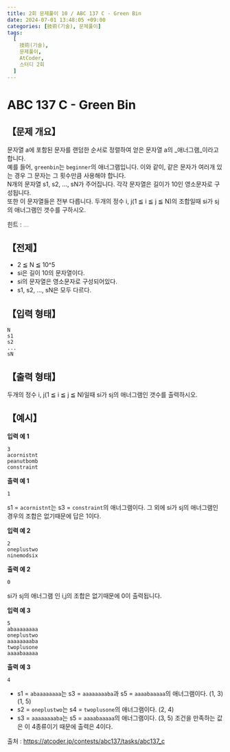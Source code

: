 ```yaml
---
title: 2회 문제풀이 10 / ABC 137 C - Green Bin
date: 2024-07-01 13:48:05 +09:00
categories: [技術(기술), 문제풀이]
tags:
  [
    技術(기술),
    문제풀이,
    AtCoder,
    스터디 2회
  ]
---
```

# ABC 137 C - Green Bin
## 【문제 개요】
문자열 a에 포함된 문자를 랜덤한 순서로 정렬하여 얻은 문자열 a의 _애너그램_이라고 합니다.<br>
예를 들어, `greenbin`는 `beginner`의 애너그램입니다. 이와 같이, 같은 문자가 여러개 있는 경우 그 문자는 그 횟수만큼 사용해야 합니다.<br>
N개의 문자열 s1, s2, ..., sN가 주어집니다. 각각 문자열은 길이가 10인 영소문자로 구성됩니다.<br>
또한 이 문자열들은 전부 다릅니다. 두개의 정수 i, j(1 ≦ i ≦ j ≦ N)의 조합일때 si가 sj의 애너그램인 갯수를 구하시오.

힌트 : <span style="font-size:0.1rem">이진 탐색 알고리즘</span>

## 【전제】
- 2 ≦ N ≦ 10^5
- si은 길이 10의 문자열이다.
- si의 문자열은 영소문자로 구성되어있다.
- s1, s2, ..., sN은 모두 다르다.

## 【입력 형태】
```
N
s1
s2
...
sN
```

## 【출력 형태】
두개의 정수 i, j(1 ≦ i ≦ j ≦ N)일때 si가 sj의 애너그램인 갯수를 출력하시오.

## 【예시】

**입력 예 1**

```
3
acornistnt
peanutbomb
constraint
```

**출력 예 1**

```
1
```
s1 = `acornistnt`는 s3 = `constraint`의 애너그램이다. 그 외에 si가 sj의 애너그램인 경우의 조합은 없기때문에 답은 1이다. 

**입력 예 2**

```
2
oneplustwo
ninemodsix
```

**출력 예 2**

```
0
```
si가 sj의 애너그램 인 i,j의 조합은 없기때문에 0이 출력됩니다.

**입력 예 3**

```
5
abaaaaaaaa
oneplustwo
aaaaaaaaba
twoplusone
aaaabaaaaa
```

**출력 예 3**

```
4
```
- s1 = `abaaaaaaaa`는 s3 = `aaaaaaaaba`과 s5 = `aaaabaaaaa`의 애너그램이다. (1, 3) (1, 5)
- s2 = `oneplustwo`는 s4 = `twoplusone`의 애너그램이다. (2, 4)
- s3 = `aaaaaaaaba`는 s5 = `aaaabaaaaa`의 애너그램이다. (3, 5)
조건을 만족하는 값은 이 4종류이기 때문에 출력은 4이다.

출처 : <a href="https://atcoder.jp/contests/abc137/tasks/abc137_c">https://atcoder.jp/contests/abc137/tasks/abc137_c</a> 